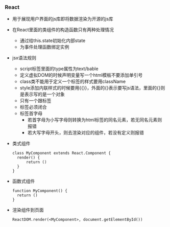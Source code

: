 ### React

-  用于展现用户界面的js库即将数据渲染为开源的js库
-  在React里面的类组件的构造函数只有两种处理情况
   -  通过给this.state初始化内部state
   -  为事件处理函数绑定实例
-  jsx语法规则
   - script标签里面的type属性为text/bable
   - 定义虚拟DOM的时候声明变量写一个html模板不要添加单引号
   - class类不能用于定义一个标签的样式要用className
   - style添加内联样式的时候要用{{}}，外面的{}表示要写js语法，里面的{}则是表示写的是一个对象
   - 只有一个跟标签
   - 标签必须闭合
   -  标签首字母
      - 若首字母为小写字母则转换为html标签的同名元素，若无同名元素则报错
      - 若大写字母开头，则去渲染对应的组件，若没有定义则报错

- 类式组件

  ```
  class MyComponent extends React.Component {
  	render() {
  		return ()
  	}
  }
  ```

- 函数式组件

  ```
  function MyComponent() {
  	return ()
  }
  ```

- 渲染组件到页面

  ```
  ReactDOM.render(<MyComponent>, document.getElementById())
  ```

  